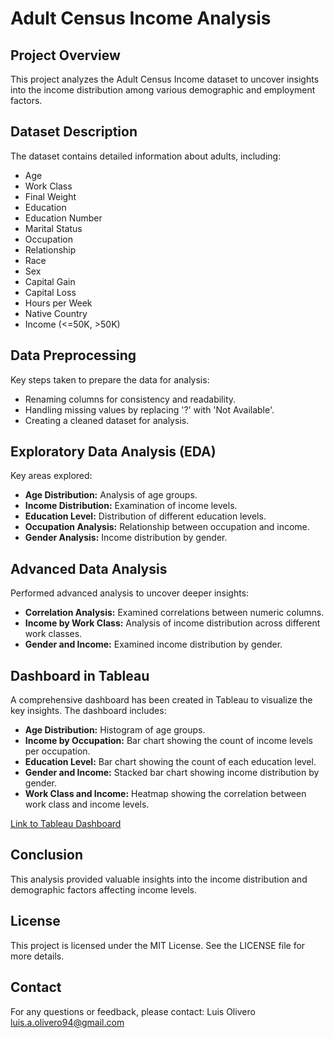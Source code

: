 # Adult Census Income Analysis

## Project Overview
This project analyzes the Adult Census Income dataset to uncover insights into the income distribution among various demographic and employment factors.

## Dataset Description
The dataset contains detailed information about adults, including:

- Age
- Work Class
- Final Weight
- Education
- Education Number
- Marital Status
- Occupation
- Relationship
- Race
- Sex
- Capital Gain
- Capital Loss
- Hours per Week
- Native Country
- Income (<=50K, >50K)

## Data Preprocessing
Key steps taken to prepare the data for analysis:

- Renaming columns for consistency and readability.
- Handling missing values by replacing '?' with 'Not Available'.
- Creating a cleaned dataset for analysis.

## Exploratory Data Analysis (EDA)
Key areas explored:

- **Age Distribution:** Analysis of age groups.
- **Income Distribution:** Examination of income levels.
- **Education Level:** Distribution of different education levels.
- **Occupation Analysis:** Relationship between occupation and income.
- **Gender Analysis:** Income distribution by gender.

## Advanced Data Analysis
Performed advanced analysis to uncover deeper insights:

- **Correlation Analysis:** Examined correlations between numeric columns.
- **Income by Work Class:** Analysis of income distribution across different work classes.
- **Gender and Income:** Examined income distribution by gender.

## Dashboard in Tableau
A comprehensive dashboard has been created in Tableau to visualize the key insights. The dashboard includes:

- **Age Distribution:** Histogram of age groups.
- **Income by Occupation:** Bar chart showing the count of income levels per occupation.
- **Education Level:** Bar chart showing the count of each education level.
- **Gender and Income:** Stacked bar chart showing income distribution by gender.
- **Work Class and Income:** Heatmap showing the correlation between work class and income levels.

[Link to Tableau Dashboard](https://public.tableau.com/views/YourDashboardLinkHere)

## Conclusion
This analysis provided valuable insights into the income distribution and demographic factors affecting income levels.

## License
This project is licensed under the MIT License. See the LICENSE file for more details.

## Contact
For any questions or feedback, please contact:
Luis Olivero
luis.a.olivero94@gmail.com
